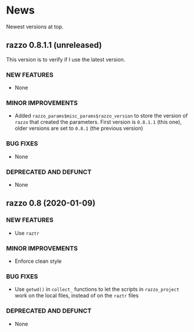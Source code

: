 # News

Newest versions at top.

## razzo 0.8.1.1 (unreleased)

This version is to verify if I use the latest version.

### NEW FEATURES

  * None
  
### MINOR IMPROVEMENTS

  * Added `razzo_params$misc_params$razzo_version` to store the version of
    `razzo` that created the parameters.
    First version is `0.8.1.1` (this one), older versions are set 
    to `0.8.1` (the previous version)

### BUG FIXES

  * None

### DEPRECATED AND DEFUNCT

  * None

## razzo 0.8 (2020-01-09)

### NEW FEATURES

  * Use `raztr`
  
### MINOR IMPROVEMENTS

  * Enforce clean style

### BUG FIXES

  * Use `getwd()` in `collect_` functions to let the scripts in `razzo_project`
    work on the local files, instead of on the `raztr` files

### DEPRECATED AND DEFUNCT

  * None



